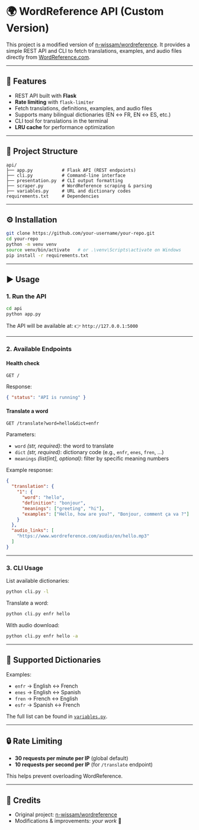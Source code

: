 # 🌍 WordReference API (Custom Version)

This project is a modified version of [n-wissam/wordreference](https://github.com/n-wissam/wordreference).
It provides a simple REST API and CLI to fetch translations, examples, and audio files directly from [WordReference.com](https://www.wordreference.com).

---

## 🚀 Features

* REST API built with **Flask**
* **Rate limiting** with `flask-limiter`
* Fetch translations, definitions, examples, and audio files
* Supports many bilingual dictionaries (EN ↔ FR, EN ↔ ES, etc.)
* CLI tool for translations in the terminal
* **LRU cache** for performance optimization

---

## 📂 Project Structure

```
api/
├── app.py           # Flask API (REST endpoints)
├── cli.py           # Command-line interface
├── presentation.py  # CLI output formatting
├── scraper.py       # WordReference scraping & parsing
├── variables.py     # URL and dictionary codes
requirements.txt     # Dependencies
```

---

## ⚙️ Installation

```bash
git clone https://github.com/your-username/your-repo.git
cd your-repo
python -m venv venv
source venv/bin/activate   # or .\venv\Scripts\activate on Windows
pip install -r requirements.txt
```

---

## ▶️ Usage

### 1. Run the API

```bash
cd api
python app.py
```

The API will be available at:
👉 `http://127.0.0.1:5000`

---

### 2. Available Endpoints

#### Health check

```http
GET /
```

Response:

```json
{ "status": "API is running" }
```

#### Translate a word

```http
GET /translate?word=hello&dict=enfr
```

Parameters:

* `word` *(str, required)*: the word to translate
* `dict` *(str, required)*: dictionary code (e.g., `enfr`, `enes`, `fren`, …)
* `meanings` *(list\[int], optional)*: filter by specific meaning numbers

Example response:

```json
{
  "translation": {
    "1": {
      "word": "hello",
      "definition": "bonjour",
      "meanings": ["greeting", "hi"],
      "examples": ["Hello, how are you?", "Bonjour, comment ça va ?"]
    }
  },
  "audio_links": [
    "https://www.wordreference.com/audio/en/hello.mp3"
  ]
}
```

---

### 3. CLI Usage

List available dictionaries:

```bash
python cli.py -l
```

Translate a word:

```bash
python cli.py enfr hello
```

With audio download:

```bash
python cli.py enfr hello -a
```

---

## 📖 Supported Dictionaries

Examples:

* `enfr` → English ↔ French
* `enes` → English ↔ Spanish
* `fren` → French ↔ English
* `esfr` → Spanish ↔ French

The full list can be found in [`variables.py`](api/variables.py).

---

## 🔒 Rate Limiting

* **30 requests per minute per IP** (global default)
* **10 requests per second per IP** (for `/translate` endpoint)

This helps prevent overloading WordReference.

---

## 🙏 Credits

* Original project: [n-wissam/wordreference](https://github.com/n-wissam/wordreference)
* Modifications & improvements: *your work* 🚀

